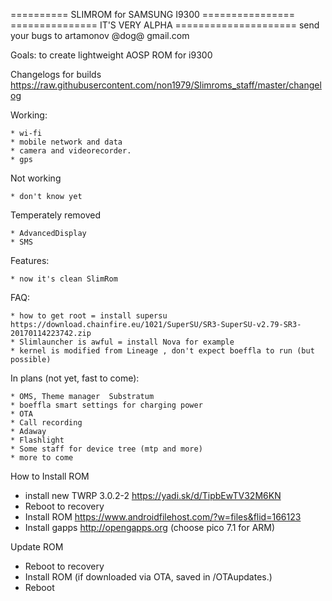 ========== SLIMROM for SAMSUNG I9300 ================
=============== IT'S VERY ALPHA =====================
send your bugs to artamonov @dog@ gmail.com

Goals: to create lightweight AOSP ROM for i9300

Changelogs for builds https://raw.githubusercontent.com/non1979/Slimroms_staff/master/changelog

Working:

	* wi-fi
	* mobile network and data 
	* camera and videorecorder.
	* gps 
	
Not working 

	* don't know yet
	
Temperately removed 

	* AdvancedDisplay
	* SMS
	
Features:

	* now it's clean SlimRom
	
FAQ:

	* how to get root = install supersu
	https://download.chainfire.eu/1021/SuperSU/SR3-SuperSU-v2.79-SR3-20170114223742.zip  
	* Slimlauncher is awful = install Nova for example 
	* kernel is modified from Lineage , don't expect boeffla to run (but possible)
	
In plans (not yet, fast to come):

	* OMS, Theme manager  Substratum
	* boeffla smart settings for charging power
	* OTA
	* Call recording
	* Adaway
	* Flashlight
	* Some staff for device tree (mtp and more)
	* more to come
	
How to Install ROM

- install new TWRP 3.0.2-2 https://yadi.sk/d/TipbEwTV32M6KN
- Reboot to recovery
- Install ROM  https://www.androidfilehost.com/?w=files&flid=166123
- Install gapps http://opengapps.org (choose pico 7.1 for ARM)

Update ROM

- Reboot to recovery
- Install ROM (if downloaded via OTA, saved in /OTAupdates.)
- Reboot
